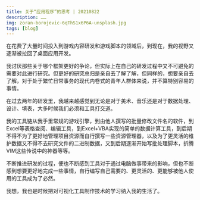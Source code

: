 ```yaml
---
title: 关于“应用程序”的思考 | 20210822
description: ……
img: zoran-borojevic-6qThS1x6P6A-unsplash.jpg
tags: [blog]
---
```


在花费了大量时间投入到游戏内容研发和游戏脚本的领域后，到现在，我的视野又逐渐被拉回了桌面应用开发。

我讨厌那些关于哪个框架更好的争论，但实际上在自己的研发过程中又不可避免的需要对此进行研究。但更好的研究总归是亲自去了解了解，但同样的，想要亲自去了解，对于处于繁忙日常事务的现代内卷式的青年人群体来说，并不算特别容易的事情。

在过去两年的研发里，我越来越感觉到无论是对于美术、音乐还是对于数据处理、设计、填表，大多时候我们必须和工具打交道。

我的工具链从我手里常规的游戏引擎，到由他人撰写的批量修改文件名的软件，到Excel等表格查阅、编辑工具，到Excel+VBA实现的简单的数据计算工具，到后期不得不为了更好地管理项目资源而自行撰写一些资源管理器，以及为了更灵活的维护数据又不得不去研究文件的二进制数据，又到后期逐渐开始写批处理脚本，折腾VIM这些传说中的神器等等。

不断推进研发的过程，便也不断感到工具对于通过电脑做事带来的影响，但也不断感到想要更好地完成一些事情，自行编写自己需要的、更灵活的、更能够被他人使用的工具成为了必然。

我想，我也是时候把对可视化工具制作技术的学习纳入我的生活了。
